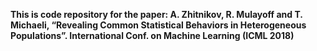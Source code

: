 **This is code repository for the paper: A. Zhitnikov, R. Mulayoff and T. Michaeli, “Revealing Common Statistical Behaviors
in Heterogeneous Populations”. International Conf. on Machine Learning (ICML 2018)**


